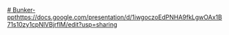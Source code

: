 [# Bunker-ppt](https://docs.google.com/presentation/d/1iwgoczoEdPNHA9fkLgwOAx1B71s10zy1cpNlVBjrflM/edit?usp=sharing)https://docs.google.com/presentation/d/1iwgoczoEdPNHA9fkLgwOAx1B71s10zy1cpNlVBjrflM/edit?usp=sharing
